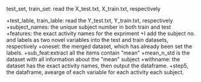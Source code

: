 test_set, train_set: read the X_test.txt, X_train.txt, respectively

 +test_lable, train_lable: read the Y_test.txt, Y_train.txt, respectively
 +subject_names: the unique subject number in both train and test
 +features: the exact activity names for the expriment
 +I add the subject no. and labels as two novel variables into the test and train datasets, respectively
 +oneset: the merged dataset, which has already been set the labels.
 +sub_feat:extract all the  items contain "mean"
 +mean_n_std is the dataset with all information about the "mean" subject
 +withname: the dataset has the exact activity names, then output the dataframe.
 +step5, the dataframe, avearge of each variable for each activity each subject.


